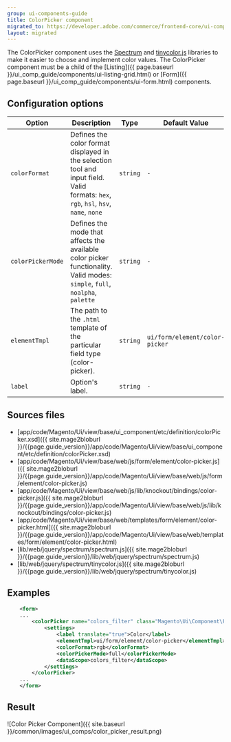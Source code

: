 ```yaml
---
group: ui-components-guide
title: ColorPicker component
migrated_to: https://developer.adobe.com/commerce/frontend-core/ui-components/components/color-picker/
layout: migrated
---
```


The ColorPicker component uses the [Spectrum](https://bgrins.github.io/spectrum/) and [tinycolor.js](https://bgrins.github.io/TinyColor/) libraries to make it easier to choose and implement color values.
The ColorPicker component must be a child of the [Listing]({{ page.baseurl }}/ui_comp_guide/components/ui-listing-grid.html) or [Form]({{ page.baseurl }}/ui_comp_guide/components/ui-form.html) components.

## Configuration options

|Option|Description|Type|Default Value|
|--- |--- |--- |--- |
|`colorFormat`|Defines the color format displayed in the selection tool and input field. Valid formats: `hex`, `rgb`, `hsl`, `hsv`, `name`, `none`|`string`|`-`|
|`colorPickerMode`|Defines the mode that affects the available color picker functionality. Valid modes: `simple`, `full`, `noalpha`, `palette`|`string`|`-`|
|`elementTmpl`|The path to the `.html` template of the particular field type (color-picker).|`string`|`ui/form/element/color-picker`|
|`label`|Option's label.|`string`|`-`|

## Sources files

-  [app/code/Magento/Ui/view/base/ui_component/etc/definition/colorPicker.xsd]({{ site.mage2bloburl }}/{{page.guide_version}}/app/code/Magento/Ui/view/base/ui_component/etc/definition/colorPicker.xsd)
-  [app/code/Magento/Ui/view/base/web/js/form/element/color-picker.js]({{ site.mage2bloburl }}/{{page.guide_version}}/app/code/Magento/Ui/view/base/web/js/form/element/color-picker.js)
-  [app/code/Magento/Ui/view/base/web/js/lib/knockout/bindings/color-picker.js]({{ site.mage2bloburl }}/{{page.guide_version}}/app/code/Magento/Ui/view/base/web/js/lib/knockout/bindings/color-picker.js)
-  [app/code/Magento/Ui/view/base/web/templates/form/element/color-picker.html]({{ site.mage2bloburl }}/{{page.guide_version}}/app/code/Magento/Ui/view/base/web/templates/form/element/color-picker.html)
-  [lib/web/jquery/spectrum/spectrum.js]({{ site.mage2bloburl }}/{{page.guide_version}}/lib/web/jquery/spectrum/spectrum.js)
-  [lib/web/jquery/spectrum/tinycolor.js]({{ site.mage2bloburl }}/{{page.guide_version}}/lib/web/jquery/spectrum/tinycolor.js)

## Examples

```xml
    <form>
    ...
        <colorPicker name="colors_filter" class="Magento\Ui\Component\Form\Element\ColorPicker" component="Magento_Ui/js/form/element/color-picker">
            <settings>
                <label translate="true">Color</label>
                <elementTmpl>ui/form/element/color-picker</elementTmpl>
                <colorFormat>rgb</colorFormat>
                <colorPickerMode>full</colorPickerMode>
                <dataScope>colors_filter</dataScope>
            </settings>
        </colorPicker>
    ...
    </form>
```

## Result

![Color Picker Component]({{ site.baseurl }}/common/images/ui_comps/color_picker_result.png)
